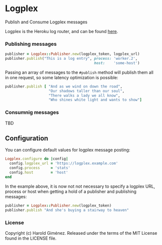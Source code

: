 # Logplex

Publish and Consume Logplex messages

Logplex is the Heroku log router, and can be found [here](https://github.com/heroku/logplex).

### Publishing messages

```ruby
publisher = Logplex::Publisher.new(logplex_token, logplex_url)
publisher.publish("This is a log entry", process: 'worker.2',
                                         host:    'some-host')
```

Passing an array of messages to the `#publish` method will publish them all in one request,
so some latency optimization is possible:

```ruby
publisher.publish [ "And as we wind on down the road",
                    "Our shadows taller than our soul",
                    "There walks a lady we all know",
                    "Who shines white light and wants to show"]
```

### Consumnig messages

TBD

## Configuration

You can configure default values for logplex message posting:

```ruby
Logplex.configure do |config|
  config.logplex_url = 'https://logplex.example.com'
  config.process     = 'stats'
  config.host        = 'host'
end
```

In the example above, it is now not not necessary to
specify a logplex URL, process or host when getting
a hold of a publisher and publishing messages:

```ruby
publisher = Logplex::Publisher.new(logplex_token)
publisher.publish "And she's buying a stairway to heaven"
```

### License

Copyright (c) Harold Giménez. Released under the terms of the MIT License found in the LICENSE file.
